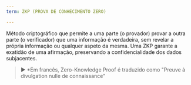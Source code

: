 ```yaml
---
term: ZKP (PROVA DE CONHECIMENTO ZERO)

---
```

Método criptográfico que permite a uma parte (o provador) provar a outra parte (o verificador) que uma informação é verdadeira, sem revelar a própria informação ou qualquer aspeto da mesma. Uma ZKP garante a exatidão de uma afirmação, preservando a confidencialidade dos dados subjacentes.

> ► *Em francês, Zero-Knowledge Proof é traduzido como "Preuve à divulgation nulle de connaissance"